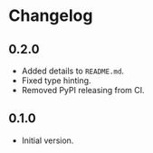 # Changelog

## 0.2.0

- Added details to `README.md`.
- Fixed type hinting.
- Removed PyPI releasing from CI.

## 0.1.0

- Initial version.
